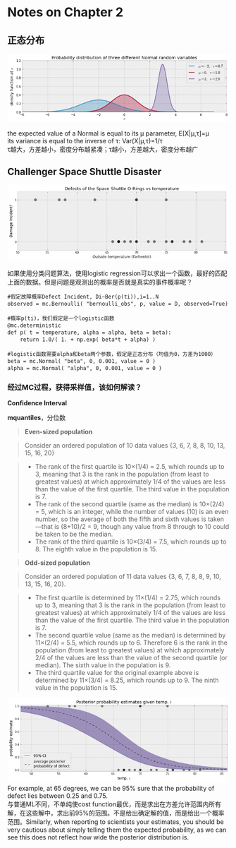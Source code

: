 Notes on Chapter 2  
========================================

## 正态分布

![](images/normal.png)  

the expected value of a Normal is equal to its μ parameter, E[X|μ,τ]=μ  
its variance is equal to the inverse of τ: Var(X|μ,τ)=1/τ  
τ越大，方差越小，密度分布越紧凑；τ越小，方差越大，密度分布越广  

## Challenger Space Shuttle Disaster  

![](images/challenger.png)  

如果使用分类问题算法，使用logistic regression可以求出一个函数，最好的匹配上面的数据。但是问题是观测出的概率是否就是真实的事件概率呢？  

	#假定故障概率Defect Incident, Di∼Ber(p(ti)),i=1..N
	observed = mc.Bernoulli( "bernoulli_obs", p, value = D, observed=True)

	#概率p(ti)，我们假定是一个logistic函数
	@mc.deterministic
	def p( t = temperature, alpha = alpha, beta = beta):
	    return 1.0/( 1. + np.exp( beta*t + alpha) )	 

	#logistic函数需要alpha和beta两个参数，假定是正态分布（均值为0，方差为1000）
	beta = mc.Normal( "beta", 0, 0.001, value = 0 ) 
	alpha = mc.Normal( "alpha", 0, 0.001, value = 0 )

### 经过MC过程，获得采样值，该如何解读？
__Confidence Interval__  

**mquantiles**，分位数  
> **Even-sized population**  

> Consider an ordered population of 10 data values {3, 6, 7, 8, 8, 10, 13, 15, 16, 20}  

> - The rank of the first quartile is 10×(1/4) = 2.5, which rounds up to 3, meaning that 3 is the rank in the population (from least to greatest values) at which approximately 1/4 of the values are less than the value of the first quartile. The third value in the population is 7.  
> - The rank of the second quartile (same as the median) is 10×(2/4) = 5, which is an integer, while the number of values (10) is an even number, so the average of both the fifth and sixth values is taken—that is (8+10)/2 = 9, though any value from 8 through to 10 could be taken to be the median.  
> - The rank of the third quartile is 10×(3/4) = 7.5, which rounds up to 8. The eighth value in the population is 15.  

> **Odd-sized population**  

> Consider an ordered population of 11 data values {3, 6, 7, 8, 8, 9, 10, 13, 15, 16, 20}.  

> - The first quartile is determined by 11×(1/4) = 2.75, which rounds up to 3, meaning that 3 is the rank in the population (from least to greatest values) at which approximately 1/4 of the values are less than the value of the first quartile. The third value in the population is 7.  
> - The second quartile value (same as the median) is determined by 11×(2/4) = 5.5, which rounds up to 6. Therefore 6 is the rank in the population (from least to greatest values) at which approximately 2/4 of the values are less than the value of the second quartile (or median). The sixth value in the population is 9.  
> - The third quartile value for the original example above is determined by 11×(3/4) = 8.25, which rounds up to 9. The ninth value in the population is 15.  

![](images/ci.png)  
For example, at 65 degrees, we can be 95% sure that the probability of defect lies between 0.25 and 0.75.  
与普通ML不同，不单纯使cost function最优，而是求出在方差允许范围内所有解，在这些解中，求出前95%的范围。不是给出确定解的值，而是给出一个概率范围。Similarly, when reporting to scientists your estimates, you should be very cautious about simply telling them the expected probability, as we can see this does not reflect how wide the posterior distribution is.  
